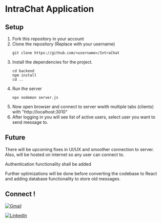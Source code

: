 <h1>IntraChat Application</h1>

<h2>Setup</h2>

<ol>
  <li>Fork this repository in your account </li>

  <li>Clone the repository (Replace <username> with your username)</li>
  
    
    git clone https://github.com/<username>/IntraChat

   
  <li>Install the dependencies for the project.</li>


    cd backend
    npm install
    cd ..
  
  <li>Run the server </li>


    npx nodemon server.js

  
  <li>Now open browser and connect to server wwith multiple tabs (clients) with "http://localhost:3010"</li>
  
  <li>After logging in you will see list of active users, select user you want to send message to.</li>
</ol>

<h2>Future</h2>
<p>There will be upcoming fixes in UI/UX and smoother connection to server. Also, will be hosted on internet so any user can connect to.</p>

<p>Authentication functionality shall be added</p>

<p>Further optimizations will be done before converting the codebase to React and adding database functionality to store old messages.</p>

<h2>Connect !</h2>
<a href="mailto:aniket.sonawane1734.gmail.com" target=_blank>
    
  ![Gmail](https://img.shields.io/badge/Gmail-D14836?style=for-the-badge&logo=gmail&logoColor=white)
    
</a>
<a href="https://www.linkedin.com/in/aniket-sonawane-3a87b9249/" target=_blank>
  
  ![LinkedIn](https://img.shields.io/badge/linkedin-%230077B5.svg?style=for-the-badge&logo=linkedin&logoColor=white)
  </a>
